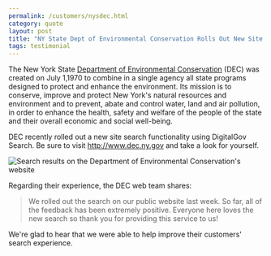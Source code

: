 ```yaml
---
permalink: /customers/nysdec.html
category: quote
layout: post
title: "NY State Dept of Environmental Conservation Rolls Out New Site Search"
tags: testimonial
---
```


The New York State [Department of Environmental Conservation](http://www.dec.ny.gov) (DEC) was created on July 1,1970 to combine in a single agency all state programs designed to protect and enhance the environment. Its mission is to conserve, improve and protect New York's natural resources and environment and to prevent, abate and control water, land and air pollution, in order to enhance the health, safety and welfare of the people of the state and their overall economic and social well-being.

DEC recently rolled out a new site search functionality using DigitalGov Search. Be sure to visit <http://www.dec.ny.gov> and take a look for yourself.

![Search results on the Department of Environmental Conservation's website](https://9fddeb862c037f6d2190-f1564c64756a8cfee25b6b19953b1d23.ssl.cf2.rackcdn.com/testimonial-nysdec.png)

Regarding their experience, the DEC web team shares:

> We rolled out the search on our public website last week. So far, all of the feedback has been extremely positive. Everyone here loves the new search so thank you for providing this service to us!

We're glad to hear that we were able to help improve their customers' search experience.